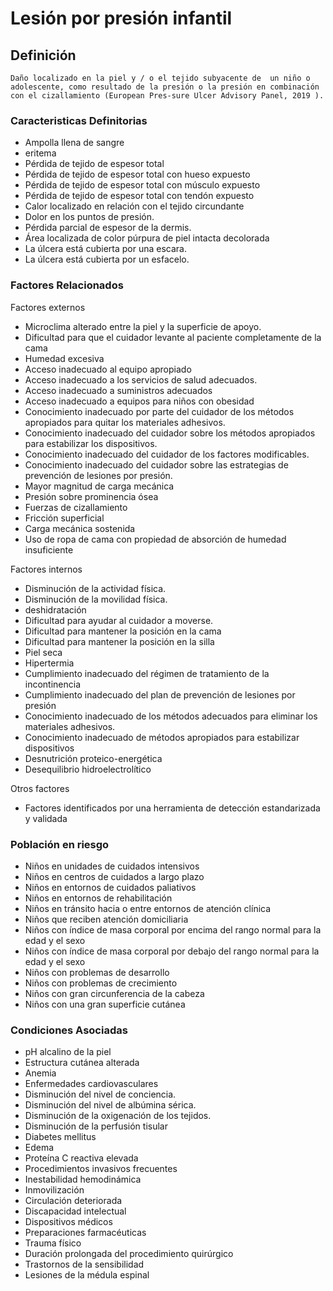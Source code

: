 # Lesión por presión infantil
## Definición
	Daño localizado en la piel y / o el tejido subyacente de  un niño o adolescente, como resultado de la presión o la presión en combinación con el cizallamiento (European Pres-sure Ulcer Advisory Panel, 2019 ).

### Caracteristicas Definitorias
- Ampolla llena de sangre   
- eritema   
- Pérdida de tejido de espesor 
total  
- Pérdida de tejido de espesor 
total con hueso expuesto   
- Pérdida de tejido de espesor 
total con músculo expuesto   
- Pérdida de tejido de espesor 
total con tendón expuesto    
- Calor localizado en relación con 
el tejido circundante   
- Dolor en los puntos de presión.   
- Pérdida parcial de espesor de la dermis.   
- Área localizada de color púrpura 
de piel intacta decolorada   
- La úlcera está cubierta por una escara.   
- La úlcera está cubierta por un esfacelo.

### Factores Relacionados
Factores externos   
- Microclima alterado entre la piel y 
la superficie de apoyo.   
- Dificultad para que el cuidador 
levante al paciente 
completamente de la cama   
- Humedad excesiva   
- Acceso inadecuado al equipo 
apropiado   
- Acceso inadecuado a los 
servicios de salud adecuados.   
- Acceso inadecuado a suministros 
adecuados   
- Acceso inadecuado a equipos 
para niños con obesidad   
- Conocimiento inadecuado por parte 
del cuidador de los métodos 
apropiados para quitar los 
materiales adhesivos.   
- Conocimiento inadecuado del 
cuidador sobre los métodos 
apropiados para estabilizar los 
dispositivos.   
- Conocimiento inadecuado del 
cuidador de los factores 
modificables.   
- Conocimiento inadecuado del 
cuidador sobre las estrategias 
de prevención de lesiones por 
presión.   
- Mayor magnitud de carga 
mecánica   
- Presión sobre prominencia ósea   
- Fuerzas de cizallamiento   
- Fricción superficial   
- Carga mecánica sostenida   
- Uso de ropa de cama con 
propiedad de absorción de 
humedad insuficiente   
 
Factores internos   
- Disminución de la actividad física.   
- Disminución de la movilidad física.   
- deshidratación   
- Dificultad para ayudar al cuidador 
a moverse.   
- Dificultad para mantener la 
posición en la cama   
- Dificultad para mantener la 
posición en la silla   
- Piel seca   
- Hipertermia  
- Cumplimiento inadecuado del 
régimen de tratamiento de la 
incontinencia   
- Cumplimiento inadecuado del plan 
de prevención de lesiones por 
presión   
- Conocimiento inadecuado de los 
métodos adecuados para 
eliminar los materiales 
adhesivos.   
- Conocimiento inadecuado de métodos apropiados para 
estabilizar dispositivos   
- Desnutrición proteico-energética   
- Desequilibrio hidroelectrolítico
 
 
Otros factores   
- Factores identificados por una 
herramienta de detección 
estandarizada y validada

### Población en riesgo
- Niños en unidades de cuidados 
intensivos   
- Niños en centros de cuidados a largo 
plazo   
- Niños en entornos de cuidados 
paliativos   
- Niños en entornos de rehabilitación   
- Niños en tránsito hacia o entre 
entornos de atención clínica   
- Niños que reciben atención 
domiciliaria   
- Niños con índice de masa 
corporal por encima del rango 
normal para la edad y el sexo    
- Niños con índice de masa 
corporal por debajo del rango 
normal para la edad y el sexo   
- Niños con problemas de 
desarrollo   
- Niños con problemas de 
crecimiento   
- Niños con gran 
circunferencia de la 
cabeza   
- Niños con una gran superficie 
cutánea  

### Condiciones Asociadas
- pH alcalino de la piel   
- Estructura cutánea alterada   
- Anemia   
- Enfermedades cardiovasculares   
- Disminución del nivel de conciencia.   
- Disminución del nivel de albúmina 
sérica.   
- Disminución de la oxigenación de 
los tejidos.   
- Disminución de la perfusión 
tisular   
- Diabetes mellitus   
- Edema   
- Proteína C reactiva elevada   
- Procedimientos invasivos 
frecuentes   
- Inestabilidad hemodinámica  
- Inmovilización   
- Circulación deteriorada   
- Discapacidad intelectual   
- Dispositivos médicos   
- Preparaciones farmacéuticas   
- Trauma físico   
- Duración prolongada del 
procedimiento quirúrgico   
- Trastornos de la sensibilidad   
- Lesiones de la médula espinal

